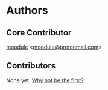 # Authors

## Core Contributor

[moodule](https://github.com/moodule) &lt;moodule@protonmail.com&gt;

## Contributors

None yet. [Why not be the first?](CONTRIBUTING.md)
